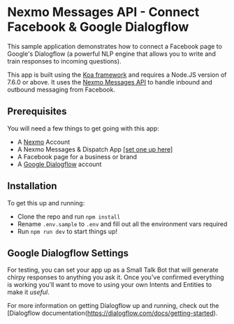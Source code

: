 # Nexmo Messages API - Connect Facebook & Google Dialogflow

This sample application demonstrates how to connect a Facebook page to Google's Dialogflow (a powerful NLP engine that allows you to write and train responses to incoming questions).

This app is built using the [Koa framework](https://koajs.com/) and requires a Node.JS version of 7.6.0 or above. It uses the [Nexmo Messages API](https://developer.nexmo.com/messages/overview) to handle inbound and outbound messaging from Facebook.

## Prerequisites

You will need a few things to get going with this app:

- A [Nexmo](https://nexmo.com) Account
- A Nexmo Messages & Dispatch App [[set one up here]](https://dashboard.nexmo.com/messages/create-application)
- A Facebook page for a business or brand
- A [Google Dialogflow](https://dialogflow.com) account

## Installation

To get this up and running:

- Clone the repo and run `npm install`
- Rename `.env.sample` to `.env` and fill out all the environment vars required
- Run `npm run dev` to start things up!

## Google Dialogflow Settings

For testing, you can set your app up as a Small Talk Bot that will generate chirpy responses to anything you ask it. Once you've confirmed everything is working you'll want to move to using your own Intents and Entities to make it _useful_.

For more information on getting Dialogflow up and running, check out the [Dialogflow documentation(https://dialogflow.com/docs/getting-started).
